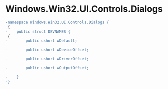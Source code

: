 # Windows.Win32.UI.Controls.Dialogs

``` diff
-namespace Windows.Win32.UI.Controls.Dialogs {
 {
-    public struct DEVNAMES {
 {
-        public ushort wDefault;

-        public ushort wDeviceOffset;

-        public ushort wDriverOffset;

-        public ushort wOutputOffset;

-    }
-}
```

